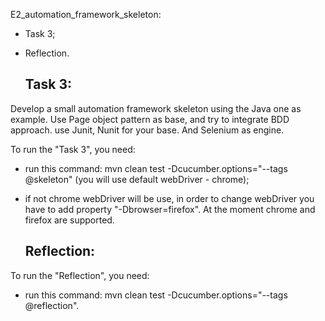  E2_automation_framework_skeleton:
- Task 3;
- Reflection.

   ## Task 3:

Develop a small automation framework skeleton using the Java one as example.
Use Page object pattern as base, and try to integrate BDD approach. use Junit, Nunit for your base. And Selenium as engine.

To run the "Task 3", you need:

- run this command: mvn clean test -Dcucumber.options="--tags @skeleton" (you will use default webDriver - chrome);

- if not chrome webDriver will be use, in order to change webDriver you have to add
property "-Dbrowser=firefox". At the moment chrome and firefox are supported.

  ## Reflection:

To run the "Reflection", you need:
- run this command: mvn clean test -Dcucumber.options="--tags @reflection".